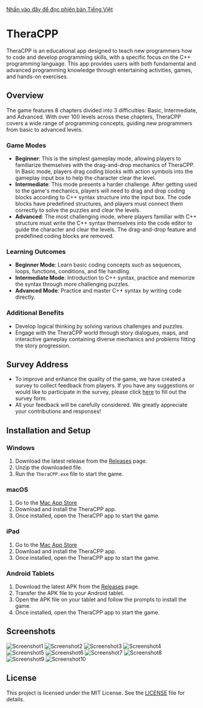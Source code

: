 [Nhấn vào đây để đọc phiên bản Tiếng Việt](https://github.com/Nktoan2707/TheraCPP-Release/blob/main/README.md)

# TheraCPP

TheraCPP is an educational app designed to teach new programmers how to code and develop programming skills, with a specific focus on the C++ programming language. This app provides users with both fundamental and advanced programming knowledge through entertaining activities, games, and hands-on exercises.

## Overview

The game features 8 chapters divided into 3 difficulties: Basic, Intermediate, and Advanced. With over 100 levels across these chapters, TheraCPP covers a wide range of programming concepts, guiding new programmers from basic to advanced levels.

### Game Modes

-   **Beginner**: This is the simplest gameplay mode, allowing players to familiarize themselves with the drag-and-drop mechanics of TheraCPP. In Basic mode, players drag coding blocks with action symbols into the gameplay input box to help the character clear the level.
-   **Intermediate**: This mode presents a harder challenge. After getting used to the game's mechanics, players will need to drag and drop coding blocks according to C++ syntax structure into the input box. The code blocks have predefined structures, and players must connect them correctly to solve the puzzles and clear the levels.
-   **Advanced**: The most challenging mode, where players familiar with C++ structure must write the C++ syntax themselves into the code editor to guide the character and clear the levels. The drag-and-drop feature and predefined coding blocks are removed.

### Learning Outcomes

-   **Beginner Mode**: Learn basic coding concepts such as sequences, loops, functions, conditions, and file handling.
-   **Intermediate Mode**: Introduction to C++ syntax, practice and memorize the syntax through more challenging puzzles.
-   **Advanced Mode**: Practice and master C++ syntax by writing code directly.

### Additional Benefits

-   Develop logical thinking by solving various challenges and puzzles.
-   Engage with the TheraCPP world through story dialogues, maps, and interactive gameplay containing diverse mechanics and problems fitting the story progression.


## Survey Address
- To improve and enhance the quality of the game, we have created a survey to collect feedback from players. If you have any suggestions or would like to participate in the survey, please click [here](https://forms.gle/Qh5EA5uH1npyCSyk9) to fill out the survey form.
- All your feedback will be carefully considered. We greatly appreciate your contributions and responses!

## Installation and Setup

### Windows

1. Download the latest release from the [Releases](https://github.com/Nktoan2707/TheraCPP-Release/releases) page.
2. Unzip the downloaded file.
3. Run the `TheraCPP.exe` file to start the game.

### macOS
1. Go to the [Mac App Store](https://apps.apple.com/vn/app/theracpp/id6575351503?mt=12)
2. Download and install the TheraCPP app.
3. Once installed, open the TheraCPP app to start the game.

### iPad
1. Go to the [Mac App Store](https://apps.apple.com/vn/app/theracpp-learn-coding/id6575351503?platform=ipad)
2. Download and install the TheraCPP app.
3. Once installed, open the TheraCPP app to start the game.

### Android Tablets

1. Download the latest APK from the [Releases](https://github.com/Nktoan2707/TheraCPP-Release/releases) page.
2. Transfer the APK file to your Android tablet.
3. Open the APK file on your tablet and follow the prompts to install the game.
4. Once installed, open the TheraCPP app to start the game.

## Screenshots

![Screenshot1](https://github.com/Nktoan2707/TheraCPP-Release/blob/a392799e07795ebfed66d5881f1c4668dc3a539e/Images/16-9%20ratio/1.png)
![Screenshot2](https://github.com/Nktoan2707/TheraCPP-Release/blob/a392799e07795ebfed66d5881f1c4668dc3a539e/Images/16-9%20ratio/2.png)
![Screenshot3](https://github.com/Nktoan2707/TheraCPP-Release/blob/a392799e07795ebfed66d5881f1c4668dc3a539e/Images/16-9%20ratio/3.png)
![Screenshot4](https://github.com/Nktoan2707/TheraCPP-Release/blob/a392799e07795ebfed66d5881f1c4668dc3a539e/Images/16-9%20ratio/4.png)
![Screenshot5](https://github.com/Nktoan2707/TheraCPP-Release/blob/a392799e07795ebfed66d5881f1c4668dc3a539e/Images/16-9%20ratio/5.png)
![Screenshot6](https://github.com/Nktoan2707/TheraCPP-Release/blob/a392799e07795ebfed66d5881f1c4668dc3a539e/Images/16-9%20ratio/6.png)
![Screenshot7](https://github.com/Nktoan2707/TheraCPP-Release/blob/a392799e07795ebfed66d5881f1c4668dc3a539e/Images/16-9%20ratio/7.png)
![Screenshot8](https://github.com/Nktoan2707/TheraCPP-Release/blob/a392799e07795ebfed66d5881f1c4668dc3a539e/Images/16-9%20ratio/8.png)
![Screenshot9](https://github.com/Nktoan2707/TheraCPP-Release/blob/a392799e07795ebfed66d5881f1c4668dc3a539e/Images/16-9%20ratio/9.png)
![Screenshot10](https://github.com/Nktoan2707/TheraCPP-Release/blob/a392799e07795ebfed66d5881f1c4668dc3a539e/Images/16-9%20ratio/10.png)

## License

This project is licensed under the MIT License. See the [LICENSE](./LICENSE) file for details.
